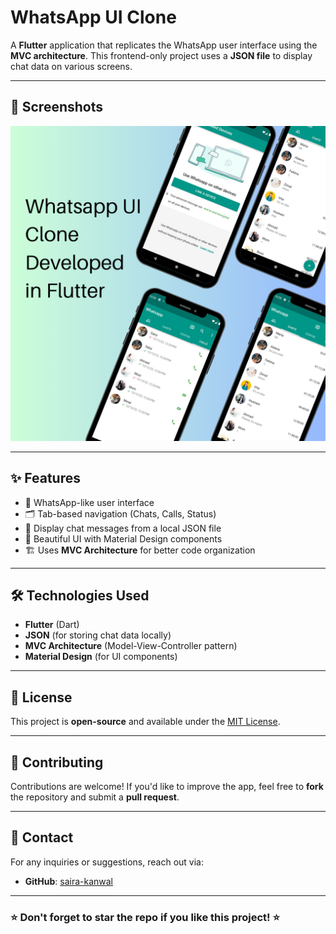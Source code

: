 # WhatsApp UI Clone

A **Flutter** application that replicates the WhatsApp user interface using the **MVC architecture**. This frontend-only project uses a **JSON file** to display chat data on various screens.

---

## 📸 Screenshots

![Screens](whatsapp_mvc_clone/assets/images/Whatsapp-ui.png)

---

## ✨ Features

- 📱 WhatsApp-like user interface
- 🗂 Tab-based navigation (Chats, Calls, Status)
- 💬 Display chat messages from a local JSON file
- 🎨 Beautiful UI with Material Design components
- 🏗 Uses **MVC Architecture** for better code organization

---

## 🛠️ Technologies Used

- **Flutter** (Dart)
- **JSON** (for storing chat data locally)
- **MVC Architecture** (Model-View-Controller pattern)
- **Material Design** (for UI components)

---

## 📜 License

This project is **open-source** and available under the [MIT License](LICENSE).

---

## 🤝 Contributing

Contributions are welcome! If you'd like to improve the app, feel free to **fork** the repository and submit a **pull request**.

---

## 📧 Contact

For any inquiries or suggestions, reach out via:
- **GitHub**: [saira-kanwal](https://github.com/saira-kanwal)

---

### ⭐ Don't forget to star the repo if you like this project! ⭐
